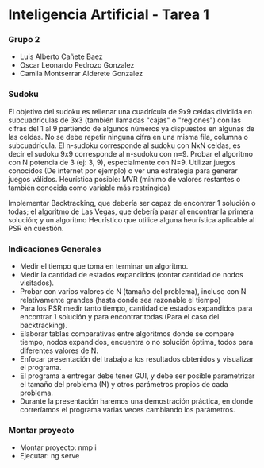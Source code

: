 # Inteligencia Artificial - Tarea 1

### Grupo 2

* Luis Alberto Cañete Baez
* Oscar Leonardo Pedrozo Gonzalez
* Camila Montserrar Alderete Gonzalez

### Sudoku
El objetivo del sudoku es rellenar una cuadrícula de 9x9 celdas dividida en subcuadrículas de 3x3 (también llamadas "cajas" o "regiones") con las cifras del 1 al 9 partiendo de algunos números ya dispuestos en algunas de las celdas. No se debe repetir ninguna cifra en una misma fila, columna o subcuadrícula.
El n-sudoku corresponde al sudoku con NxN celdas, es decir el sudoku 9x9 corresponde al n-sudoku con n=9. Probar el algoritmo con N potencia de 3 (ej: 3, 9), especialmente con N=9. Utilizar juegos conocidos (De internet por ejemplo) o ver una estrategia para generar juegos válidos. Heurística posible: MVR (mínimo de valores restantes o también conocida como variable más restringida)

Implementar Backtracking, que debería ser capaz de encontrar 1 solución o todas; el algoritmo de Las Vegas, que debería parar al encontrar la primera solución; y un
algoritmo Heurístico que utilice alguna heurística aplicable al PSR en cuestión.

### Indicaciones Generales
- Medir el tiempo que toma en terminar un algoritmo.
- Medir la cantidad de estados expandidos (contar cantidad de nodos visitados).
- Probar con varios valores de N (tamaño del problema), incluso con N relativamente grandes (hasta donde sea razonable el tiempo)
- Para los PSR medir tanto tiempo, cantidad de estados expandidos para encontrar 1 solución y para encontrar todas (Para el caso del backtracking).
- Elaborar tablas comparativas entre algoritmos donde se compare tiempo, nodos expandidos, encuentra o no solución óptima, todos para diferentes valores de N.
- Enfocar presentación del trabajo a los resultados obtenidos y visualizar el programa.
- El programa a entregar debe tener GUI, y debe ser posible parametrizar el tamaño del problema (N) y otros parámetros propios de cada problema.
- Durante la presentación haremos una demostración práctica, en donde correríamos el programa varias veces cambiando los parámetros.

### Montar proyecto
- Montar proyecto: nmp i
- Ejecutar: ng serve


